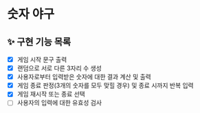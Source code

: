 # 숫자 야구

## ✨ 구현 기능 목록

- [x] 게임 시작 문구 출력
- [x] 랜덤으로 서로 다른 3자리 수 생성
- [x] 사용자로부터 입력받은 숫자에 대한 결과 계산 및 출력
- [x] 게임 종료 판정(3개의 숫자를 모두 맞힐 경우) 및 종료 시까지 반복 입력
- [x] 게임 재시작 또는 종료 선택
- [ ] 사용자의 입력에 대한 유효성 검사
